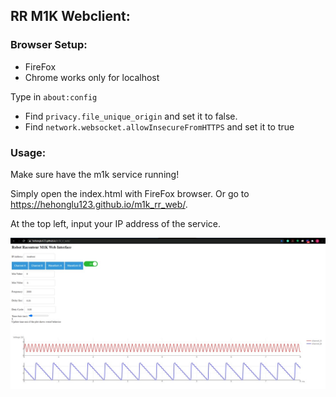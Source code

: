 ## RR M1K Webclient:
### Browser Setup:
* FireFox
* Chrome works only for localhost

Type in `about:config` 
* Find `privacy.file_unique_origin` and set it to false.
* Find `network.websocket.allowInsecureFromHTTPS` and set it to true

### Usage:
Make sure have the m1k service running!

Simply open the index.html with FireFox browser. Or go to https://hehonglu123.github.io/m1k_rr_web/.

At the top left, input your IP address of the service.

![](browser.JPG)

